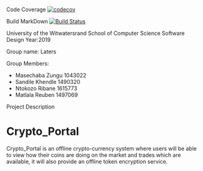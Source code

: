 Code Coverage
[![codecov](https://codecov.io/gh/NtokozoRibane/Crypto_Portal/branch/master/graph/badge.svg)](https://codecov.io/gh/NtokozoRibane/Crypto_Portal)



Build MarkDown
[![Build Status](https://travis-ci.org/NtokozoRibane/Crypto_Portal.svg?branch=master)](https://travis-ci.org/NtokozoRibane/Crypto_Portal)


University of the Witwatersrand
School of Computer Science
Software Design 
Year:2019

Group name: Laters

Group Members:
- Masechaba Zungu 1043022
- Sandile Khendle 1490320
- Ntokozo Ribane 1615773
- Matlala Reuben 1497069

Project Description
# Crypto_Portal
Crypto_Portal is an offline crypto-currency system where users will be able to view how their coins are doing on the market and trades which are available, it will also provide an offline token encryption service. 

